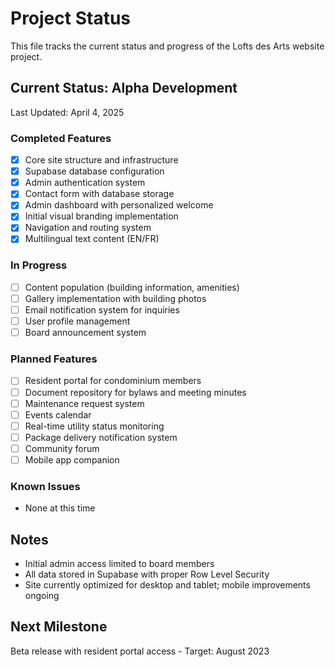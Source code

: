 # Project Status

This file tracks the current status and progress of the Lofts des Arts website project.

## Current Status: Alpha Development

Last Updated: April 4, 2025

### Completed Features
- [x] Core site structure and infrastructure
- [x] Supabase database configuration
- [x] Admin authentication system
- [x] Contact form with database storage
- [x] Admin dashboard with personalized welcome
- [x] Initial visual branding implementation
- [x] Navigation and routing system
- [x] Multilingual text content (EN/FR)

### In Progress
- [ ] Content population (building information, amenities)  
- [ ] Gallery implementation with building photos
- [ ] Email notification system for inquiries
- [ ] User profile management
- [ ] Board announcement system

### Planned Features
- [ ] Resident portal for condominium members
- [ ] Document repository for bylaws and meeting minutes
- [ ] Maintenance request system
- [ ] Events calendar
- [ ] Real-time utility status monitoring
- [ ] Package delivery notification system
- [ ] Community forum
- [ ] Mobile app companion

### Known Issues
- None at this time

## Notes
* Initial admin access limited to board members
* All data stored in Supabase with proper Row Level Security
* Site currently optimized for desktop and tablet; mobile improvements ongoing

## Next Milestone
Beta release with resident portal access - Target: August 2023 